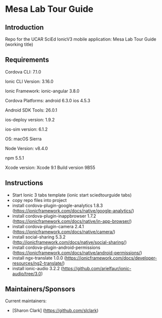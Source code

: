 Mesa Lab Tour Guide
========

## Introduction

Repo for the UCAR SciEd IonicV3 mobile application: Mesa Lab Tour Guide (working title)

## Requirements

Cordova CLI: 7.1.0

Ionic CLI Version: 3.16.0

Ionic Framework: ionic-angular 3.8.0

Cordova Platforms: android 6.3.0 ios 4.5.3

Android SDK Tools: 26.0.1

ios-deploy version: 1.9.2

ios-sim version: 6.1.2

OS: macOS Sierra

Node Version: v8.4.0

npm 5.5.1

Xcode version: Xcode 9.1 Build version 9B55

## Instructions

* Start Ionic 3 tabs template (ionic start sciedtourguide tabs)
* copy repo files into project
* install cordova-plugin-google-analytics 1.8.3 (https://ionicframework.com/docs/native/google-analytics/)
* install cordova-plugin-inappbrowser 1.7.2 (https://ionicframework.com/docs/native/in-app-browser/)
* install cordova-plugin-camera 2.4.1 (https://ionicframework.com/docs/native/camera/)
* install social-sharing 5.3.2 (http://ionicframework.com/docs/native/social-sharing/)
* install cordova-plugin-android-permissions (https://ionicframework.com/docs/native/android-permissions/)
* install ngx-translate 1.0.0 (https://ionicframework.com/docs/developer-resources/ng2-translate/)
* install ionic-audio 3.2.2 (https://github.com/arielfaur/ionic-audio/tree/3.0)


## Maintainers/Sponsors

Current maintainers:

* [Sharon Clark] (https://github.com/slclark)
